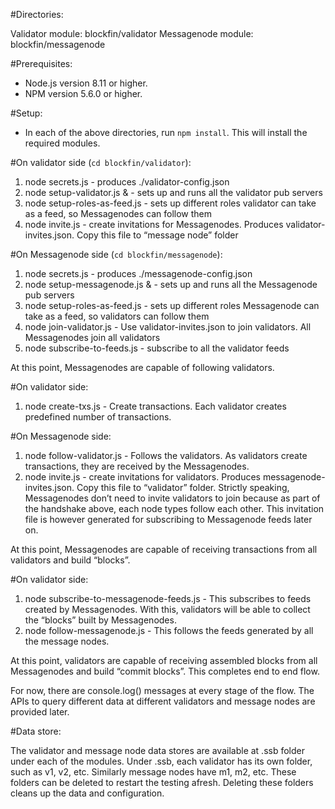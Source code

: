 #Directories:

Validator module: 		blockfin/validator
Messagenode module: 	blockfin/messagenode

#Prerequisites:

- Node.js version 8.11 or higher.
- NPM version 5.6.0 or higher.

#Setup:

- In each of the above directories, run `npm install`. This will install the required modules.

#On validator side (`cd blockfin/validator`):

1. node secrets.js - produces ./validator-config.json
2. node setup-validator.js & - sets up and runs all the validator pub servers
3. node setup-roles-as-feed.js - sets up different roles validator can take as a feed, so Messagenodes can follow them
4. node invite.js - create invitations for Messagenodes. Produces validator-invites.json. Copy this file to “message node” folder

#On Messagenode side (`cd blockfin/messagenode`):

1. node secrets.js - produces ./messagenode-config.json
2. node setup-messagenode.js & - sets up and runs all the Messagenode pub servers
3. node setup-roles-as-feed.js - sets up different roles Messagenode can take as a feed, so validators can follow them
4. node join-validator.js - Use validator-invites.json to join validators. All Messagenodes join all validators
5. node subscribe-to-feeds.js - subscribe to all the validator feeds

At this point, Messagenodes are capable of following validators.

#On validator side:

1. node create-txs.js - Create transactions. Each validator creates predefined number of transactions.

#On Messagenode side:

1. node follow-validator.js - Follows the validators. As validators create transactions, they are received by the Messagenodes.
2. node invite.js - create invitations for validators. Produces messagenode-invites.json. Copy this file to “validator” folder. Strictly speaking, Messagenodes don’t need to invite validators to join because as part of the handshake above, each node types follow each other. This invitation file is however generated for subscribing to Messagenode feeds later on.

At this point, Messagenodes are capable of receiving transactions from all validators and build “blocks”.

#On validator side:

1. node subscribe-to-messagenode-feeds.js - This subscribes to feeds created by Messagenodes. With this, validators will be able to collect the “blocks” built by Messagenodes.
2. node follow-messagenode.js - This follows the feeds generated by all the message nodes.

At this point, validators are capable of receiving assembled blocks from all Messagenodes and build “commit blocks”. This completes end to end flow.

For now, there are console.log() messages at every stage of the flow. The APIs to query different data at different validators and message nodes are provided later.

#Data store:

The validator and message node data stores are available at .ssb folder under each of the modules. Under .ssb, each validator has its own folder, such as v1, v2, etc. Similarly message nodes have m1, m2, etc. These folders can be deleted to restart the testing afresh. Deleting these folders cleans up the data and configuration.

